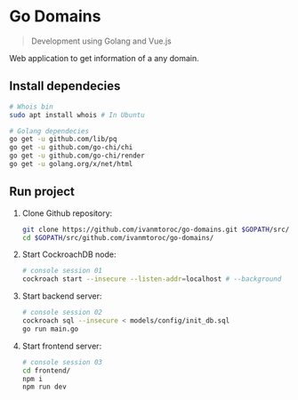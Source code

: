 # Go Domains

> Development using Golang and Vue.js

Web application to get information of a any domain.

## Install dependecies

```bash
# Whois bin
sudo apt install whois # In Ubuntu

# Golang dependecies
go get -u github.com/lib/pq
go get -u github.com/go-chi/chi
go get -u github.com/go-chi/render
go get -u golang.org/x/net/html
```

## Run project

1. Clone Github repository:

    ```bash
    git clone https://github.com/ivanmtoroc/go-domains.git $GOPATH/src/github.com/ivanmtoroc/go-domains
    cd $GOPATH/src/github.com/ivanmtoroc/go-domains/
    ```

2. Start CockroachDB node:

    ```bash
    # console session 01
    cockroach start --insecure --listen-addr=localhost # --background
    ```

3. Start backend server:

    ```bash
    # console session 02
    cockroach sql --insecure < models/config/init_db.sql
    go run main.go
    ```

4. Start frontend server:

    ```bash
    # console session 03
    cd frontend/
    npm i
    npm run dev
    ```
